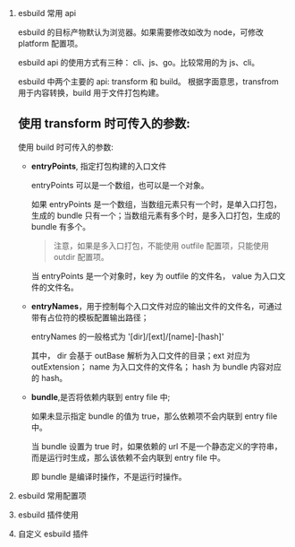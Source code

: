 1. esbuild 常用 api

    esbuild 的目标产物默认为浏览器。如果需要修改如改为 node，可修改 platform 配置项。

    esbuild api 的使用方式有三种： cli、js、go。比较常用的为 js、cli。

    esbuild 中两个主要的 api: transform 和 build。 根据字面意思，transfrom 用于内容转换，build 用于文件打包构建。

    使用 transform 时可传入的参数:
    - 

    使用 build 时可传入的参数:
    
    - **entryPoints**, 指定打包构建的入口文件

        entryPoints 可以是一个数组，也可以是一个对象。

        如果 entryPoints 是一个数组，当数组元素只有一个时，是单入口打包，生成的 bundle 只有一个；当数组元素有多个时，是多入口打包，生成的 bundle 有多个。

        > 注意，如果是多入口打包，不能使用 outfile 配置项，只能使用 outdir 配置项。

        当 entryPoints 是一个对象时，key 为 outfile 的文件名， value 为入口文件的文件名。

    - **entryNames**，用于控制每个入口文件对应的输出文件的文件名，可通过带有占位符的模板配置输出路径；

        entryNames 的一般格式为 '[dir]/[ext]/[name]-[hash]'

        其中， dir 会基于 outBase 解析为入口文件的目录；ext 对应为 outExtension； name 为入口文件的文件名； hash 为 bundle 内容对应的 hash。 


    - **bundle**,是否将依赖内联到 entry file 中;

        如果未显示指定 bundle 的值为 true，那么依赖项不会内联到 entry file 中。

        当 bundle 设置为 true 时，如果依赖的 url 不是一个静态定义的字符串，而是运行时生成，那么该依赖不会内联到 entry file 中。

        即 bundle 是编译时操作，不是运行时操作。
    

2. esbuild 常用配置项

3. esbuild 插件使用

4. 自定义 esbuild 插件 
